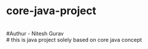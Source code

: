# core-java-project
</br>
#Authur - Nitesh Gurav </br>
# this is java project solely based on core java concept
